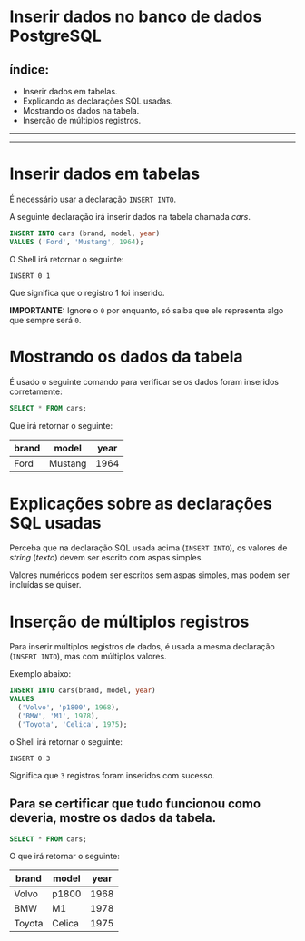 # Inserir dados no banco de dados PostgreSQL

## índice:
- Inserir dados em tabelas.
- Explicando as declarações SQL usadas.
- Mostrando os dados na tabela.
- Inserção de múltiplos registros.

---
---

# Inserir dados em tabelas

É necessário usar a declaração `INSERT INTO`.

A seguinte declaração irá inserir dados na tabela chamada *cars*.

```sql
INSERT INTO cars (brand, model, year)
VALUES ('Ford', 'Mustang', 1964);
```

O Shell irá retornar o seguinte:

```
INSERT 0 1
```

Que significa que o registro 1 foi inserido.

**IMPORTANTE:** Ignore o `0` por enquanto, só saiba que ele representa algo que sempre será `0`.

# Mostrando os dados da tabela

É usado o seguinte comando para verificar se os dados foram inseridos corretamente:

```sql
SELECT * FROM cars;
```

Que irá retornar o seguinte:

| brand | model   | year |
| ----- | ------- | ---- |
| Ford  | Mustang | 1964 |


# Explicações sobre as declarações SQL usadas

Perceba que na declaração SQL usada acima (`INSERT INTO`), os valores de *string* (*texto*) devem ser escrito com aspas simples.

Valores numéricos podem ser escritos sem aspas simples, mas podem ser incluídas se quiser.

# Inserção de múltiplos registros

Para inserir múltiplos registros de dados, é usada a mesma declaração (`INSERT INTO`), mas com múltiplos valores. <br>

Exemplo abaixo:

```sql
INSERT INTO cars(brand, model, year)
VALUES
  ('Volvo', 'p1800', 1968),
  ('BMW', 'M1', 1978),
  ('Toyota', 'Celica', 1975);
```

o Shell irá retornar o seguinte:

```
INSERT 0 3
```

Significa que `3` registros foram inseridos com sucesso.

## Para se certificar que tudo funcionou como deveria, mostre os dados da tabela.

```sql
SELECT * FROM cars;
```

O que irá retornar o seguinte:

| brand  | model  | year |
| ------ | ------ | ---- |
| Volvo  | p1800  | 1968 |
| BMW    | M1     | 1978 |
| Toyota | Celica | 1975 |
